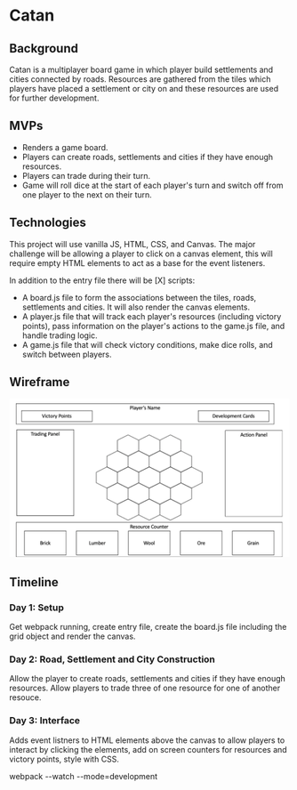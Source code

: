 # Catan

## Background
Catan is a multiplayer board game in which player build settlements and cities connected by roads. Resources are gathered from the tiles which players have placed a settlement or city on and these resources are used for further development. 

## MVPs
* Renders a game board.
* Players can create roads, settlements and cities if they have enough resources.
* Players can trade during their turn.
* Game will roll dice at the start of each player's turn and switch off from one player to the next on their turn.

## Technologies
This project will use vanilla JS, HTML, CSS, and Canvas. The major challenge will be allowing a player to click on a canvas element, this will require empty HTML elements to act as a base for the event listeners.

In addition to the entry file there will be [X] scripts:
* A board.js file to form the associations between the tiles, roads, settlements and cities. It will also render the canvas elements.
* A player.js file that will track each player's resources (including victory points), pass information on the player's actions to the game.js file, and handle trading logic.
* A game.js file that will check victory conditions, make dice rolls, and switch between players.

## Wireframe
![wireframe](/README_images/wireframe.png)

## Timeline

### Day 1: Setup
Get webpack running, create entry file, create the board.js file including the grid object and render the canvas. 

### Day 2: Road, Settlement and City Construction
Allow the player to create roads, settlements and cities if they have enough resources. Allow players to trade three of one resource for one of another resouce.

### Day 3: Interface
Adds event listners to HTML elements above the canvas to allow players to interact by clicking the elements, add on screen counters for resources and victory points, style with CSS.


webpack --watch --mode=development